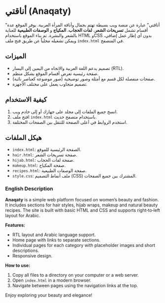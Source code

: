 # أناقتي (Anaqaty)

"أناقتي" عبارة عن منصة ويب بسيطة تهتم بجمال وأناقة المرأة العربية. يوفر الموقع عدة أقسام تشمل **تسريحات الشعر**، **لفات الحجاب**، **المكياج** و **الوصفات الطبيعية** للعناية بالشعر والبشرة. تم بناء الموقع باستخدام HTML وCSS بدون أي إطار عمل إضافي، ويمكن تشغيله محلياً عن طريق فتح ملف `index.html` في المتصفح.

## الميزات

- تصميم يدعم اللغة العربية والاتجاه من اليمين إلى اليسار (RTL).
- صفحة رئيسية تعرض أقسام الموقع بشكل منظم.
- صفحات منفصلة لكل قسم مع أمثلة وصور توضيحية (صور موضوعة كعناصر نائبة).
- تصميم متجاوب يعمل على مختلف الأجهزة.

## كيفية الاستخدام

1. انسخ جميع الملفات إلى مجلد على جهازك أو إلى خادم ويب.
2. افتح ملف `index.html` باستخدام متصفح حديث.
3. استخدم الروابط في أعلى الصفحة للتنقل بين الصفحات المختلفة.

## هيكل الملفات

- `index.html`: الصفحة الرئيسية للموقع.
- `hair.html`: صفحة تسريحات الشعر.
- `hijab.html`: صفحة لفات الحجاب.
- `makeup.html`: صفحة المكياج.
- `recipes.html`: صفحة الوصفات الطبيعية.
- `style.css`: ملف أنماط التصميم (CSS) المشترك بين جميع الصفحات.

### English Description

**Anaqaty** is a simple web platform focused on women’s beauty and fashion. It includes sections for hair styles, hijab wraps, makeup and natural beauty recipes. The site is built with basic HTML and CSS and supports right‑to‑left layout for Arabic.

**Features:**
- RTL layout and Arabic language support.
- Home page with links to separate sections.
- Individual pages for each category with placeholder images and short descriptions.
- Responsive design.

**How to use:**
1. Copy all files to a directory on your computer or a web server.
2. Open `index.html` in a modern browser.
3. Navigate between pages using the navigation links at the top.

Enjoy exploring your beauty and elegance!
